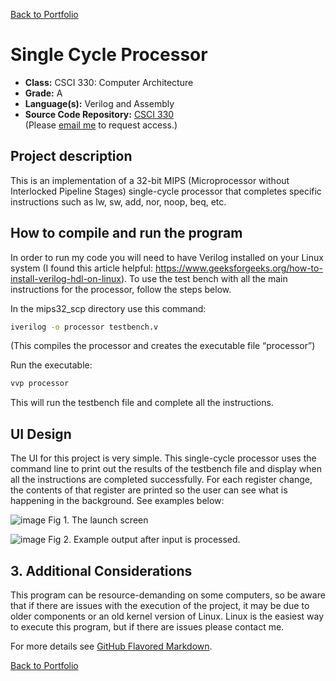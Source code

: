 [Back to Portfolio](./)

Single Cycle Processor
===============

-   **Class:** CSCI 330: Computer Architecture
-   **Grade:** A
-   **Language(s):** Verilog and Assembly
-   **Source Code Repository:** [CSCI 330](https://github.com/logon02/CSCI330-SCP/tree/main)  
    (Please [email me](mailto:lcferguson@csustudent.net?subject=GitHub%20Access) to request access.)

## Project description

This is an implementation of a 32-bit MIPS (Microprocessor without Interlocked Pipeline Stages) single-cycle processor that completes specific instructions such as lw, sw, add, nor, noop, beq, etc.

## How to compile and run the program

In order to run my code you will need to have Verilog installed on your Linux system (I found this article helpful: https://www.geeksforgeeks.org/how-to-install-verilog-hdl-on-linux). To use the test bench with all the main instructions for the processor, follow the steps below.

In the mips32_scp directory use this command:

```bash
iverilog -o processor testbench.v
```

(This compiles the processor and creates the executable file “processor”)

Run the executable:

```bash
vvp processor
```

This will run the testbench file and complete all the instructions.

## UI Design

The UI for this project is very simple. This single-cycle processor uses the command line to print out the results of the testbench file and display when all the instructions are completed successfully. For each register change, the contents of that register are printed so the user can see what is happening in the background. See examples below:

![image](https://github.com/logon02/logon02.github.io/assets/85260424/2cffeee3-c5f1-4a5c-afe2-57ae1c1a7972)
Fig 1. The launch screen

![image](https://github.com/logon02/logon02.github.io/assets/85260424/61113f89-c6be-4018-a1a5-9361949b82cd)
Fig 2. Example output after input is processed.

## 3. Additional Considerations

This program can be resource-demanding on some computers, so be aware that if there are issues with the execution of the project, it may be due to older components or an old kernel version of Linux. Linux is the easiest way to execute this program, but if there are issues please contact me.

For more details see [GitHub Flavored Markdown](https://guides.github.com/features/mastering-markdown/).

[Back to Portfolio](./)
